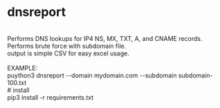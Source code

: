 # dnsreport
<BR>
Performs DNS lookups for IP4 NS, MX, TXT, A, and CNAME records. <BR>
Performs brute force with subdomain file.<BR>
output is simple CSV for easy excel usage.<BR>
<BR>
EXAMPLE:<BR>
puython3 dnsreport --domain mydomain.com --subdomain subdomain-100.txt
  <BR>
# install <BR>
    pip3 install -r requirements.txt
    

